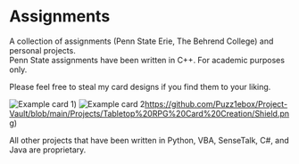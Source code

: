 # Assignments

A collection of assignments (Penn State Erie, The Behrend College) and personal projects.  
Penn State assignments have been written in C++. For academic purposes only.  

Please feel free to steal my card designs if you find them to your liking.

![Example card 1](https://github.com/Puzz1ebox/Project-Vault/blob/main/Projects/Tabletop%20RPG%20Card%20Creation/Shadow%20Blade.png)) ![Example card 2](https://github.com/Puzz1ebox/Project-Vault/blob/main/Projects/Tabletop%20RPG%20Card%20Creation/Shield.png)https://github.com/Puzz1ebox/Project-Vault/blob/main/Projects/Tabletop%20RPG%20Card%20Creation/Shield.png)

All other projects that have been written in Python, VBA, SenseTalk, C#, and Java are proprietary.  
